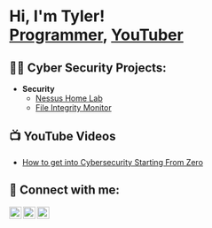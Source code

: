 <h1>Hi, I'm Tyler! <br/><a href="https://github.com/tbarron1996">Programmer</a>, <a href="https://www.youtube.com/channel/UC2Wqkf-uDOizVb-6_Hl04BA/featured">YouTuber</a></h1>

<h2>👨‍💻 Cyber Security Projects:</h2>

- <b>Security</b>
  - [Nessus Home Lab](https://github.com/tbarron1996/NessusHomeLab)
  - [File Integrity Monitor](https://github.com/tbarron1996/FIM)

<h2>📺 YouTube Videos</h2>

- [How to get into Cybersecurity Starting From Zero](https://www.youtube.com/watch?v=a83ASGn_V_s)

<h2> 🤳 Connect with me:</h2>

[<img align="left" alt="TylerBarron | YouTube" width="22px" src="https://cdn.jsdelivr.net/npm/simple-icons@v3/icons/youtube.svg" />][youtube]
[<img align="left" alt="JoshMadakor | LinkedIn" width="22px" src="https://cdn.jsdelivr.net/npm/simple-icons@v3/icons/linkedin.svg" />][linkedin]
[<img align="left" alt="JoshMadakor | Instagram" width="22px" src="https://cdn.jsdelivr.net/npm/simple-icons@v3/icons/instagram.svg" />][instagram]

[twitter]: https://www.youtube.com/channel/UC2Wqkf-uDOizVb-6_Hl04BA
[youtube]: https://www.youtube.com/c/joshmadakor
[instagram]: https://www.instagram.com/joshmadakor/
[linkedin]: https://linkedin.com/in/joshmadakor
